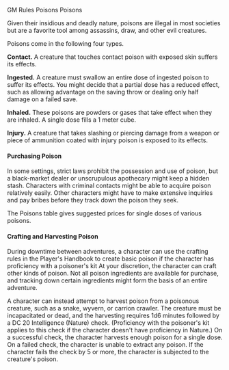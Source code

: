 GM Rules
Poisons
Poisons
<p>
  Given their insidious and deadly nature, poisons are illegal in most societies but are a favorite tool among assassins, draw, and other evil creatures.
</p>
<p>
  Poisons come in the following four types.
</p>
<p>
  <strong>Contact.</strong> A creature that touches contact poison with exposed skin suffers its effects.
</p>
<p>
  <strong>Ingested.</strong> A creature must swallow an entire dose of ingested poison to suffer its effects. You might decide that a partial dose has a reduced effect, such as allowing advantage on the saving throw or dealing only half damage on a failed save.
</p>
<p>
  <strong>Inhaled.</strong> These poisons are powders or gases that take effect when they are inhaled. A single dose fills a 1 meter cube.
</p>
<p>
  <strong>Injury.</strong> A creature that takes slashing or piercing damage from a weapon or piece of ammunition coated with injury poison is exposed to its effects.
</p>
<h4>Purchasing Poison</h4>
<p>
  In some settings, strict laws prohibit the possession and use of poison, but a black-market dealer or unscrupulous apothecary might keep a hidden stash. Characters with criminal contacts might be able to acquire poison relatively easily. Other characters might have to make extensive inquiries and pay bribes before they track down the poison they seek.
</p>
<p>
  The Poisons table gives suggested prices for single doses of various poisons.
</p>
<h4>Crafting and Harvesting Poison</h4>
<p>
  During downtime between adventures, a character can use the crafting rules in the Player's Handbook to create basic poison if the character has proficiency with a poisoner's kit At your discretion, the character can craft other kinds of poison. Not all poison ingredients are available for purchase, and tracking down certain ingredients might form the basis of an entire adventure.
</p>
<p>
  A character can instead attempt to harvest poison from a poisonous creature, such as a snake, wyvern, or carrion crawler. The creature must be incapacitated or dead, and the harvesting requires 1d6 minutes followed by a DC 20 Intelligence (Nature) check. (Proficiency with the poisoner's kit applies to this check if the character doesn't have proficiency in Nature.) On a successful check, the character harvests enough poison for a single dose. On a failed check, the character is unable to extract any poison. If the character fails the check by 5 or more, the character is subjected to the creature's poison.
</p>